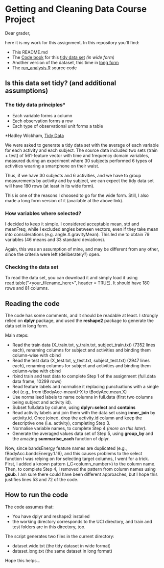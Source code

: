 # Getting and Cleaning Data Course Project

Dear grader,

here it is my work for this assignment. In this repository you'll find:

- This README.md
- The [Code book](./Codebook.md) for this [tidy data set](https://github.com/datavieri/getdata-010/blob/master/data/dataset.wide.txt) *(in wide form)*
- Another version of the dataset, this time in [long form](https://github.com/datavieri/getdata-010/blob/master/data/dataset.long.txt)
- The [run_analysis.R](https://github.com/datavieri/getdata-010/blob/master/run_analysis.R) source code

## Is this data set tidy? (and additional assumptions)

### The tidy data principles*

- Each variable forms a column
- Each observation forms a row
- Each type of observational unit forms a table 


*Hadley Wickham, [Tidy Data](http://vita.had.co.nz/papers/tidy-data.pdf)

We were asked to generate a tidy data set with the average of each variable for each activity and each subject.
The source data included two sets (train + test) of 561-feature vector with time and frequency domain variables, measured during an experiment where 30 subjects performed 6 types of activities wearing a smartphone on their waist.

Thus, if we have 30 subjects and 6 activities, and we have to group measurements by activity and by subject, we can expect the tidy data set will have 180 rows (at least in its wide form).

This is one of the reasons I choosed to go for the wide form. Still, I also made a long form version of it (available at the above link).

### How variables where selected?

I decided to keep it simple. I considered acceptable mean, std and meanFreq, while I excluded angles between vectors, even if they take mean into considerations (e.g. angle.X.gravityMean). This led me to obtain 79 variables (46 means and 33 standard deviations).

Again, this was an assumption of mine, and may be different from any other, since the criteria were left (deliberately?) open.

### Checking the data set

To read the data set, you can download it and simply load it using read.table("<your_filename_here>", header = TRUE).
It should have 180 rows and 81 columns.

## Reading the code

The code has some comments, and it should be readable at least.
I strongly relied on **dplyr** package, and used the **reshape2** package to generate the data set in long form.

Main steps:
- Read the train data (X_train.txt, y_train.txt, subject_train.txt) (7352 lines each), renaming columns for subject and activities and binding them column-wise with cbind
- Read the test data (X_test.txt, y_test.txt, subject_test.txt) (2947 lines each), renaming columns for subject and activities and binding them column-wise with cbind
- rbind train and test data to complete Step 1 of the assignment (full.data data frame, 10299 rows)
- Read feature labels and normalise it replacing punctuations with a single dot (e.g., from tBodyAcc-mean()-X to tBodyAcc.mean.X)
- Use normalised labels to name columns in  full.data (first two columns being subject and activity id).
- Subset full.data by column, using **dplyr::select** and **contains**
- Read activity labels and join them with the data set using **inner_join** by activity.id. Once joined, drop the activity.id column and keep the descriptive one (i.e. activity), completing Step 3.
- Normalise variable names, to complete Step 4 *(more on this later)*.
- Generate the averaged values data set of Step 5, using **group_by** and the amazing **summarise_each** function of dplyr. 

Now, since bandsEnergy feature names are duplicated (e.g., fBodyAcc.bandsEnergy.1.16), and this causes problems to the select function I was relying on for selecting target columns, I went for a trick. 
First, I added a known pattern (_C<column_number>) to the column name.
Then, to complete Step 4, I removed the pattern from column names using **gsub**. I am sure there could have been different approaches, but I hope this justifies lines 53 and 72 of the code.

## How to run the code

The code assumes that:
- You have dplyr and reshape2 installed
- the working directory corresponds to the UCI directory, and train and test folders are in this directory, too.

The script generates two files in the current directory:
- dataset.wide.txt (the tidy dataset in wide format)
- dataset.long.txt (the same dataset in long format)

Hope this helps...

